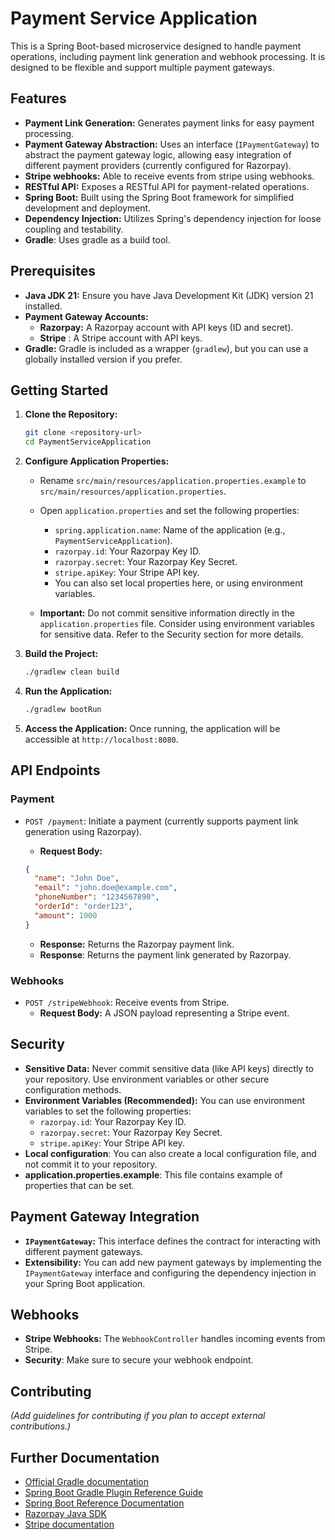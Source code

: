 # Payment Service Application

This is a Spring Boot-based microservice designed to handle payment operations, including payment link generation and webhook processing. It is designed to be flexible and support multiple payment gateways.

## Features

*   **Payment Link Generation:**  Generates payment links for easy payment processing.
*   **Payment Gateway Abstraction:**  Uses an interface (`IPaymentGateway`) to abstract the payment gateway logic, allowing easy integration of different payment providers (currently configured for Razorpay).
* **Stripe webhooks:** Able to receive events from stripe using webhooks.
*   **RESTful API:** Exposes a RESTful API for payment-related operations.
*   **Spring Boot:** Built using the Spring Boot framework for simplified development and deployment.
*   **Dependency Injection:** Utilizes Spring's dependency injection for loose coupling and testability.
* **Gradle**: Uses gradle as a build tool.

## Prerequisites

*   **Java JDK 21:** Ensure you have Java Development Kit (JDK) version 21 installed.
*   **Payment Gateway Accounts:**
    *   **Razorpay:** A Razorpay account with API keys (ID and secret).
    *   **Stripe** : A Stripe account with API keys.
* **Gradle:** Gradle is included as a wrapper (`gradlew`), but you can use a globally installed version if you prefer.

## Getting Started

1.  **Clone the Repository:**

    ```bash
    git clone <repository-url>
    cd PaymentServiceApplication
    ```

2.  **Configure Application Properties:**

    *   Rename `src/main/resources/application.properties.example` to `src/main/resources/application.properties`.
    *   Open `application.properties` and set the following properties:
        *   `spring.application.name`: Name of the application (e.g., `PaymentServiceApplication`).
        *   `razorpay.id`: Your Razorpay Key ID.
        *   `razorpay.secret`: Your Razorpay Key Secret.
        * `stripe.apiKey`: Your Stripe API key.
        * You can also set local properties here, or using environment variables.

    * **Important:** Do not commit sensitive information directly in the `application.properties` file. Consider using environment variables for sensitive data. Refer to the Security section for more details.
3.  **Build the Project:**

    ```bash
    ./gradlew clean build
    ```

4.  **Run the Application:**

    ```bash
    ./gradlew bootRun
    ```

5.  **Access the Application:** Once running, the application will be accessible at `http://localhost:8080`.

## API Endpoints

### Payment

*   `POST /payment`: Initiate a payment (currently supports payment link generation using Razorpay).
    *   **Request Body:**

    ```json
    {
      "name": "John Doe",
      "email": "john.doe@example.com",
      "phoneNumber": "1234567890",
      "orderId": "order123",
      "amount": 1000
    }
    ```

    *   **Response:** Returns the Razorpay payment link.
    * **Response**: Returns the payment link generated by Razorpay.

### Webhooks

*   `POST /stripeWebhook`: Receive events from Stripe.
    *   **Request Body:** A JSON payload representing a Stripe event.

## Security

*   **Sensitive Data:** Never commit sensitive data (like API keys) directly to your repository. Use environment variables or other secure configuration methods.
*   **Environment Variables (Recommended):** You can use environment variables to set the following properties:
    *   `razorpay.id`: Your Razorpay Key ID.
    *   `razorpay.secret`: Your Razorpay Key Secret.
    * `stripe.apiKey`: Your Stripe API key.
* **Local configuration**: You can also create a local configuration file, and not commit it to your repository.
* **application.properties.example**: This file contains example of properties that can be set.
## Payment Gateway Integration

*   **`IPaymentGateway`:** This interface defines the contract for interacting with different payment gateways.
*   **Extensibility:** You can add new payment gateways by implementing the `IPaymentGateway` interface and configuring the dependency injection in your Spring Boot application.

## Webhooks

*   **Stripe Webhooks:** The `WebhookController` handles incoming events from Stripe.
* **Security**: Make sure to secure your webhook endpoint.

## Contributing

_(Add guidelines for contributing if you plan to accept external contributions.)_

## Further Documentation

*   [Official Gradle documentation](https://docs.gradle.org)
*   [Spring Boot Gradle Plugin Reference Guide](https://docs.spring.io/spring-boot/3.4.2/gradle-plugin)
*   [Spring Boot Reference Documentation](https://docs.spring.io/spring-boot/docs/current/reference/htmlsingle/)
*   [Razorpay Java SDK](https://razorpay.com/docs/payments/payments/java/)
* [Stripe documentation](https://stripe.com/docs)
